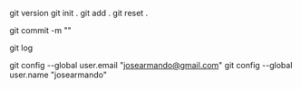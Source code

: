 git version 
git init .
git add .
git reset .


git commit -m ""

git log 

 git config --global user.email "josearmando@gmail.com"
 git config --global user.name "josearmando"